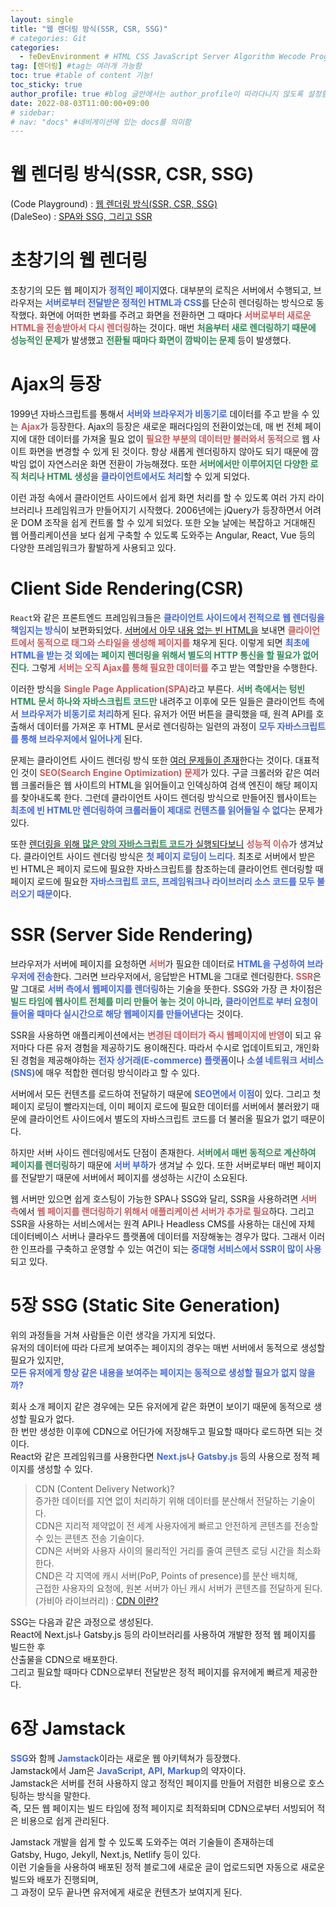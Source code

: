 ```yaml
---
layout: single
title: "웹 렌더링 방식(SSR, CSR, SSG)"
# categories: Git
categories:
  - feDevEnvironment # HTML CSS JavaScript Server Algorithm Wecode Programmers CS Github Blog
tag: [렌더링] #tag는 여러개 가능함
toc: true #table of content 기능!
toc_sticky: true
author_profile: true #blog 글안에서는 author_profile이 따라다니지 않도록 설정함
date: 2022-08-03T11:00:00+09:00
# sidebar:
# nav: "docs" #네비게이션에 있는 docs를 의미함
---
```

<style>
.indianred {
  color: indianred;
  font-weight: bold;
}

.royalblue {
  color: royalblue;
  font-weight: bold;
}

.seagreen {
  color: seagreen;
  font-weight: bold;
}
</style>

# 웹 렌더링 방식(SSR, CSR, SSG)
(Code Playground) : [웹 렌더링 방식(SSR, CSR, SSG)](https://im-developer.tistory.com/227)  
(DaleSeo) : [SPA와 SSG, 그리고 SSR](https://www.daleseo.com/spa-ssg-ssr/)  

# 초창기의 웹 렌더링
초창기의 모든 웹 페이지가 <span class="royalblue">정적인 페이지</span>였다. 대부분의 로직은 서버에서 수행되고, 브라우저는 <span class="royalblue">서버로부터 전달받은 정적인 HTML과 CSS</span>를 단순히 렌더링하는 방식으로 동작했다. 화면에 어떠한 변화를 주려고 화면을 전환하면 그 때마다 <span class="indianred">서버로부터 새로운 HTML을 전송받아서 다시 렌더링</span>하는 것이다. 매번 <span class="seagreen">처음부터 새로 렌더링하기 때문에 성능적인 문제</span>가 발생했고 <span class="seagreen">전환될 때마다 화면이 깜박이는 문제</span> 등이 발생했다.

# Ajax의 등장
1999년 자바스크립트를 통해서 <span class="royalblue">서버와 브라우저가 비동기로</span> 데이터를 주고 받을 수 있는 <span class="indianred">Ajax</span>가 등장한다. Ajax의 등장은 새로운 패러다임의 전환이었는데, 매 번 전체 페이지에 대한 데이터를 가져올 필요 없이 <span class="indianred">필요한 부분의 데이터만 불러와서 동적으로</span> 웹 사이트 화면을 변경할 수 있게 된 것이다. 항상 새롭게 렌더링하지 않아도 되기 때문에 깜박임 없이 자연스러운 화면 전환이 가능해졌다. 또한 <span class="seagreen">서버에서만 이루어지던 다양한 로직 처리나 HTML 생성</span>을 <span class="royalblue">클라이언트에서도 처리</span>할 수 있게 되었다.

이런 과정 속에서 클라이언트 사이드에서 쉽게 화면 처리를 할 수 있도록 여러 가지 라이브러리나 프레임워크가 만들어지기 시작했다. 2006년에는 jQuery가 등장하면서 어려운 DOM 조작을 쉽게 컨트롤 할 수 있게 되었다. 또한 오늘 날에는 복잡하고 거대해진 웹 어플리케이션을 보다 쉽게 구축할 수 있도록 도와주는 Angular, React, Vue 등의 다양한 프레임워크가 활발하게 사용되고 있다.

# Client Side Rendering(CSR) 
`React`와 같은 프론트엔드 프레임워크들은 <span class="royalblue">클라이언트 사이드에서 전적으로 웹 렌더링을 책임지는 방식</span>이 보편화되었다. <u>서버에서 아무 내용 없는 빈 HTML을</u> 보내면 <span class="indianred">클라이언트에서 동적으로 태그와 스타일을 생성해 페이지를</span> 채우게 된다. 이렇게 되면 <span class="royalblue">최초에 HTML을 받는 것 외에는</span> <span class="seagreen">페이지 렌더링을 위해서 별도의 HTTP 통신을 할 필요가 없어진다</span>. 그렇게 <span class="indianred">서버는 오직 Ajax를 통해 필요한 데이터를</span> 주고 받는 역할만을 수행한다.

이러한 방식을 <span class="indianred">Single Page Application(SPA)</span>라고 부른다. <span class="seagreen">서버 측에서는 텅빈 HTML 문서 하나와 자바스크립트 코드만</span> 내려주고 이후에 모든 일들은 클라이언트 측에서 <span class="royalblue">브라우저가 비동기로 처리</span>하게 된다. 유저가 어떤 버튼을 클릭했을 때, 원격 API를 호출해서 데이터를 가져온 후 HTML 문서로 렌더링하는 일련의 과정이 <span class="royalblue">모두 자바스크립트를 통해 브라우저에서 일어나게</span> 된다.

문제는 클라이언트 사이드 렌더링 방식 또한 <u>여러 문제들이 존재</u>한다는 것이다. 대표적인 것이 <span class="indianred">SEO(Search Engine Optimization) 문제</span>가 있다. 구글 크롤러와 같은 여러 웹 크롤러들은 웹 사이트의 HTML을 읽어들이고 인덱싱하여 검색 엔진이 해당 페이지를 찾아내도록 한다. 그런데 클라이언트 사이드 렌더링 방식으로 만들어진 웹사이트는 <span class="royalblue">최초에 빈 HTML만 렌더링하여 크롤러들이 제대로 컨텐츠를 읽어들일 수 없다</span>는 문제가 있다.

또한 <u>렌더링을 위해 <span class="seagreen">많은 양의 자바스크립트 코드</span>가 실행되다보니</u> <span class="indianred">성능적 이슈</span>가 생겨났다. 클라이언트 사이드 렌더링 방식은 <span class="royalblue">첫 페이지 로딩이 느리다</span>. 최초로 서버에서 받은 빈 HTML은 페이지 로드에 필요한 자바스크립트를 참조하는데 클라이언트 렌더링할 때 페이지 로드에 필요한 <span class="royalblue">자바스크립트 코드, 프레임워크나 라이브러리 소스 코드를 모두 불러오기 때문</span>이다.

# SSR (Server Side Rendering)
브라우저가 서버에 페이지를 요청하면 <span class="indianred">서버</span>가 필요한 데이터로 <span class="royalblue">HTML을 구성하여 브라우저에 전송</span>한다. 그러면 브라우저에서, 응답받은 HTML을 그대로 렌더링한다. <span class="indianred">SSR</span>은 말 그대로 <span class="royalblue">서버 측에서 웹페이지를 렌더링</span>하는 기술을 뜻한다. SSG와 가장 큰 차이점은 <span class="seagreen">빌드 타임에 웹사이트 전체를 미리 만들어 놓는 것이 아니라</span>, <span class="royalblue">클라이언트로 부터 요청이 들어올 때마다 실시간으로 해당 웹페이지를 만들어낸다</span>는 것이다.

SSR을 사용하면 애플리케이션에서는 <span class="indianred">변경된 데이터가 즉시 웹페이지에 반영</span>이 되고 유저마다 다른 유저 경험을 제공하기도 용이해진다. 따라서 수시로 업데이트되고, 개인화된 경험을 제공해야하는 <span class="royalblue">전자 상거래(E-commerce) 플랫폼</span>이나 <span class="royalblue">소셜 네트워크 서비스(SNS)</span>에 매우 적합한 렌더링 방식이라고 할 수 있다.

서버에서 모든 컨텐츠를 로드하여 전달하기 때문에 <spanq class="royalblue">SEO면에서 이점</spanq>이 있다. 그리고 첫 페이지 로딩이 빨라지는데, 이미 페이지 로드에 필요한 데이터를 서버에서 불러왔기 때문에 클라이언트 사이드에서 별도의 자바스크립트 코드를 더 불러올 필요가 없기 때문이다.

하지만 서버 사이드 렌더링에서도 단점이 존재한다. <span class="seagreen">서버에서 매번 동적으로 계산하여 페이지를 렌더링</span>하기 때문에 <span class="royalblue">서버 부하</span>가 생겨날 수 있다. 또한 서버로부터 매번 페이지를 전달받기 때문에 서버에서 페이지를 생성하는 시간이 소요된다.

웹 서버만 있으면 쉽게 호스팅이 가능한 SPA나 SSG와 달리, SSR을 사용하려면 <span class="indianred">서버 측</span>에서 <span class="indianred">웹 페이지를 랜더링하기 위해서 애플리케이션 서버가 추가로 필요</span>하다. 그리고 SSR을 사용하는 서비스에서는 원격 API나 Headless CMS를 사용하는 대신에 자체 데이터베이스 서버나 클라우드 플랫폼에 데이터를 저장해놓는 경우가 많다. 그래서 이러한 인프라를 구축하고 운영할 수 있는 여건이 되는 <span class="royalblue">중대형 서비스에서 SSR이 많이 사용</span>되고 있다.

# 5장 SSG (Static Site Generation)
위의 과정들을 거쳐 사람들은 이런 생각을 가지게 되었다.  
유저의 데이터에 따라 다르게 보여주는 페이지의 경우는 매번 서버에서 동적으로 생성할 필요가 있지만,  
<span class="royalblue">모든 유저에게 항상 같은 내용을 보여주는 페이지는 동적으로 생성할 필요가 없지 않을까?</span>  

회사 소개 페이지 같은 경우에는 모든 유저에게 같은 화면이 보이기 때문에 동적으로 생성할 필요가 없다.  
한 번만 생성한 이후에 CDN으로 어딘가에 저장해두고 필요할 때마다 로드하면 되는 것이다.  
React와 같은 프레임워크를 사용한다면 <span class="royalblue">Next.js</span>나 <span class="royalblue">Gatsby.js</span> 등의 사용으로 정적 페이지를 생성할 수 있다.  

> CDN (Content Delivery Network)?  
증가한 데이터를 지연 없이 처리하기 위해 데이터를 분산해서 전달하는 기술이다.  
CDN은 지리적 제약없이 전 세계 사용자에게 빠르고 안전하게 콘텐츠를 전송할 수 있는 콘텐츠 전송 기술이다.  
CDN은 서버와 사용자 사이의 물리적인 거리를 줄여 콘텐츠 로딩 시간을 최소화한다.  
CND은 각 지역에 캐시 서버(PoP, Points of presence)를 분산 배치해,  
근접한 사용자의 요청에, 원본 서버가 아닌 캐시 서버가 콘텐츠를 전달하게 된다.  
(가비아 라이브러리) : [CDN 이란?](https://library.gabia.com/contents/infrahosting/8985/)  

SSG는 다음과 같은 과정으로 생성된다.  
React에 Next.js나 Gatsby.js 등의 라이브러리를 사용하여 개발한 정적 웹 페이지를 빌드한 후  
산출물을 CDN으로 배포한다.  
그리고 필요할 때마다 CDN으로부터 전달받은 정적 페이지를 유저에게 빠르게 제공한다.  

# 6장 Jamstack
<span class="royalblue">SSG</span>와 함께 <span class="royalblue">Jamstack</span>이라는 새로운 웹 아키텍쳐가 등장했다.  
Jamstack에서 Jam은 <span class="royalblue">JavaScript</span>, <span class="royalblue">API</span>, <span class="royalblue">Markup</span>의 약자이다.  
Jamstack은 <span class="tomato">서버를 전혀 사용하지 않고</span> 정적인 페이지를 만들어 저렴한 비용으로 호스팅하는 방식을 말한다.  
즉, 모든 웹 페이지는 빌드 타임에 정적 페이지로 최적화되며 CDN으로부터 서빙되어 적은 비용으로 쉽게 관리된다.  

Jamstack 개발을 쉽게 할 수 있도록 도와주는 여러 기술들이 존재하는데  
Gatsby, Hugo, Jekyll, Next.js, Netlify 등이 있다.  
이런 기술들을 사용하여 배포된 정적 블로그에 새로운 글이 업로드되면 자동으로 새로운 빌드와 배포가 진행되며,  
그 과정이 모두 끝나면 유저에게 새로운 컨텐츠가 보여지게 된다.  

<!-- ### 2. Link 넣기

```

유형 1: (설명어를 입력) : [gunhee's coding blog](https://gunhee-jeong.github.io/)
유형 2: (URL 자동연결) : <https://gunhee-jeong.github.io/>
유형 3: (동일 파일 내 '문단으로 이동') : [1. Header로 이동](###-1-header)

```

유형 1: (설명어를 입력) : [gunhee's coding blog](https://gunhee-jeong.github.io/)
유형 2: (URL 자동연결) : <https://gunhee-jeong.github.io/>
유형 3: (동일 파일 내 '문단으로 이동') : [1. Header로 이동](#1-header)
유형 3의 방법

1. 특수문자를 제거
2. 스페이스는 -로 바꾸고
3. 대문자는 소문자로!
   그래서 ### 1. Header -> #1-header

## Link: [google][https://www.google.com/]

### 3. 수평선

```

---

```

---

### 4. 라인 바꾸기

```

스페이스바를 2번 눌러주면 다음칸으로
이동할 수 있어요!

```

---

스페이스바를 2번 눌러주면
다음칸으로 이동할 수 있어요!

### 5. list 만들기

```

1. 1번
2. 2번
3. 3번

- 순서없는 list
  - 순서없는 list
    - 순서없는 list

```

1. 1번
2. 2번
3. 3번

- 순서없는 list
  - 순서없는 list
    - 순서없는 list

---

### 6. font 관련

```

**진하게** -> 볼드
_기울여서_ -> 이탤릭체
~~취소선~~ -> 취소선

<ul>밑줄넣기</ul> -> 밑줄
<span style="color:indianred">빨간 글씨</span> -> 글자색
이것이 `인라인` 입니다 -> 인라인 코드
```

**진하게** -> 볼드
_기울여서_ -> 이탤릭체
~~취소선~~ -> 취소선
<u>밑줄넣기</u> -> 밑줄
<span style="color:indianred">빨간 글씨</span>
이것이 `인라인` 입니다 -> 인라인 코드

---

### 7. 인용구문

```
> coding
>
> > JavaScript
```
---

### 8. 이미지 삽입

```
유형1: ('사이즈를 조절' -> HTML 태그 사용) : <img src="https://gunhee-jeong.github.io/assets/images/blogLogo.png" width="300" height="200">
유형2: (이미지 삽입 후 -> 링크 걸기)
[![이미지](https://gunhee-jeong.github.io/assets/images/blogLogo/blogLogo.png)](https://gunhee-jeong.github.io/)
```

유형1: ('사이즈를 조절' -> HTML 태그 사용) : <img src="https://gunhee-jeong.github.io/assets/images/blogLogo.png" width="300" height="200">
유형2: (이미지 삽입 후 -> 링크 걸기)
[![이미지](https://gunhee-jeong.github.io/assets/images/blogLogo.png)](https://gunhee-jeong.github.io/)

### 9. 표 만들기

```
||국어|영어|
| :--- | ---: | :--: |
|건희 | 100점 | 100점
|철수 | 100점 | 100점
```

|      |  국어 | 영어  |
| :--- | ----: | :---: |
| 건희 | 100점 | 100점 |
| 철수 | 100점 | 100점 |

> - header를 넣고 싶은 경우 ---을 사용하고 :을 이용하여 정렬에 사용함!

### 10. 토글 만들기

```
<details>
<summary>여기를 누르세요</summary>
<div markdown="1">
숨겨진 내용
</div>
</details>
```

<details>
<summary>여기를 누르세요</summary>
<div markdown="1">
숨겨진 내용
</div>
</details> -->
